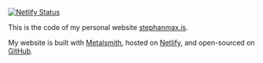 [![Netlify Status](https://api.netlify.com/api/v1/badges/54601a46-ad06-430d-9555-7b975e5b92ba/deploy-status)](https://app.netlify.com/sites/stephanmax/deploys)

This is the code of my personal website [stephanmax.is](https://stephanmax.is).

My website is built with [Metalsmith](https://github.com/metalsmith), hosted on [Netlify](https://www.netlify.com/), and open-sourced on [GitHub](https://github.com/stephanmax/stephanmax.is).
